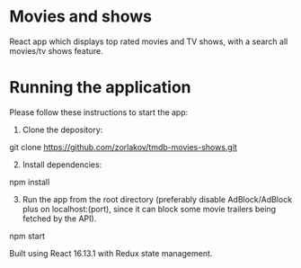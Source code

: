 # Movies and shows

React app which displays top rated movies and TV shows, with a search all movies/tv shows feature.

# Running the application

Please follow these instructions to start the app:

1. Clone the depository:

git clone https://github.com/zorlakov/tmdb-movies-shows.git

2. Install dependencies:

npm install

3. Run the app from the root directory (preferably disable AdBlock/AdBlock plus on localhost:(port), since it can block some movie trailers being fetched by the API).

npm start


Built using React 16.13.1 with Redux state management.
